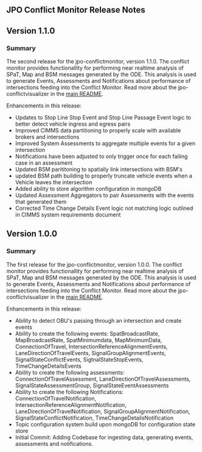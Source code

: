## JPO Conflict Monitor Release Notes

## Version 1.1.0

### **Summary**

The second release for the jpo-conflictmonitor, version 1.1.0. The conflict monitor provides functionallity for performing near realtime analysis of SPaT, Map and BSM messages generated by the ODE. This analysis is used to generate Events, Assessments and Notifications about performance of intersections feeding into the Conflict Monitor.  Read more about the jpo-conflictvisualizer in the [main README](../README.md).

Enhancements in this release:

- Updates to Stop Line Stop Event and Stop Line Passage Event logic to better detect vehicle ingress and egress pairs
- Improved CIMMS data partitioning to properly scale with available brokers and intersections
- Improved System Assessments to aggregate multiple events for a given intersection
- Notifications have been adjusted to only trigger once for each failing case in an assessment
- Updated BSM parititoning to spatially link intersections with BSM's
- updated BSM path building to properly truncate vehicle events when a Vehicle leaves the intersection
- Added ability to store algorithm configuration in mongoDB
- Updated Assessment Aggregators to pair Assessments with the events that generated them
- Corrected Time Change Details Event logic not matching logic outlined in CIMMS system requirements document

## Version 1.0.0

### **Summary**

The first release for the jpo-conflictmonitor, version 1.0.0. The conflict monitor provides functionallity for performing near realtime analysis of SPaT, Map and BSM messages generated by the ODE. This analysis is used to generate Events, Assessments and Notifications about performance of intersections feeding into the Conflict Monitor.  Read more about the jpo-conflictvisualizer in the [main README](../README.md).

Enhancements in this release:

- Ability to detect OBU's passing through an intersection and create events
- Ability to create the following events: SpatBroadcastRate, MapBroadcastRate, SpatMinimumdata, MapMinimumData, ConnectionOfTravel, IntersectionReferenceAlignmentEvents, LaneDirectionOfTravelEvents, SignalGroupAlignmentEvents, SignalStateConflictEvents, SigtnalStateStopEvents, TimeChangeDetailsEvents
- Ability to create the following assessments: ConnectionOfTravelAssessment, LaneDirectionOfTravelAssessments, SignalStateAssessmentGroup, SignalStateEventAssessments
- Ability to create the following Notifications: ConnectionOfTravelNotification, IntersectionReferenceAlignmentNotification, LaneDirectionOfTravelNotification, SignalGroupAlignmentNotification, SignalStateConflictNotification, TimeChangeDetailsNotification
- Topic configuration system build upon mongoDB for configuration state store
- Initial Commit: Adding Codebase for ingesting data, generating events, assessments and notifications.
